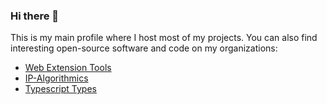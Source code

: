 ### Hi there 👋

This is my main profile where I host most of my projects. You can also find interesting open-source software and code on my organizations:
- [Web Extension Tools](https://github.com/wbet)
- [IP-Algorithmics](https://github.com/IP-Algorithmics)
- [Typescript Types](https://github.com/tstypes)

